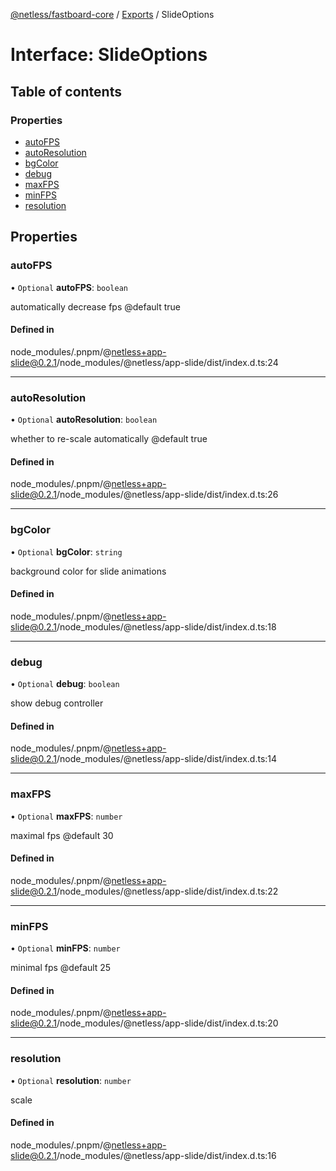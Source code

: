 [@netless/fastboard-core](../README.md) / [Exports](../modules.md) / SlideOptions

# Interface: SlideOptions

## Table of contents

### Properties

- [autoFPS](SlideOptions.md#autofps)
- [autoResolution](SlideOptions.md#autoresolution)
- [bgColor](SlideOptions.md#bgcolor)
- [debug](SlideOptions.md#debug)
- [maxFPS](SlideOptions.md#maxfps)
- [minFPS](SlideOptions.md#minfps)
- [resolution](SlideOptions.md#resolution)

## Properties

### autoFPS

• `Optional` **autoFPS**: `boolean`

automatically decrease fps @default true

#### Defined in

node_modules/.pnpm/@netless+app-slide@0.2.1/node_modules/@netless/app-slide/dist/index.d.ts:24

___

### autoResolution

• `Optional` **autoResolution**: `boolean`

whether to re-scale automatically @default true

#### Defined in

node_modules/.pnpm/@netless+app-slide@0.2.1/node_modules/@netless/app-slide/dist/index.d.ts:26

___

### bgColor

• `Optional` **bgColor**: `string`

background color for slide animations

#### Defined in

node_modules/.pnpm/@netless+app-slide@0.2.1/node_modules/@netless/app-slide/dist/index.d.ts:18

___

### debug

• `Optional` **debug**: `boolean`

show debug controller

#### Defined in

node_modules/.pnpm/@netless+app-slide@0.2.1/node_modules/@netless/app-slide/dist/index.d.ts:14

___

### maxFPS

• `Optional` **maxFPS**: `number`

maximal fps @default 30

#### Defined in

node_modules/.pnpm/@netless+app-slide@0.2.1/node_modules/@netless/app-slide/dist/index.d.ts:22

___

### minFPS

• `Optional` **minFPS**: `number`

minimal fps @default 25

#### Defined in

node_modules/.pnpm/@netless+app-slide@0.2.1/node_modules/@netless/app-slide/dist/index.d.ts:20

___

### resolution

• `Optional` **resolution**: `number`

scale

#### Defined in

node_modules/.pnpm/@netless+app-slide@0.2.1/node_modules/@netless/app-slide/dist/index.d.ts:16
